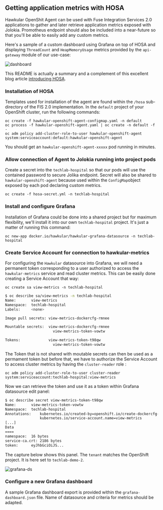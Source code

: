 ## Getting application metrics with HOSA

Hawkular OpenShit Agent can be used with Fuse Integration Services 2.0 applications to gather and later retrieve application metrics exposed with Jolokia. Promotheus endpoint should also be included into a near-future so that you'll be able to easily add any custom metrics.

Here's a sample of a custom dashboard using Grafana on top of HOSA and displaying `ThreadCount` and `HeapMemoryUsage` metrics provided by the `api-gateway` module of our use-case:

![dashboard](https://raw.githubusercontent.com/lbroudoux/techlab-hospital/master/assets/hosa-dashboard.png)

This README is actually a summary and a complement of this excellent blog article [introducing HOSA](http://www.hawkular.org/blog/2017/01/17/obst-hosa.html).


### Installation of HOSA

Templates used for installation of the agent are found within the `/hosa` sub-directory of the FIS 2.0 implementation. In the `default` project of your OpenShift cluster, run the following commands:

    oc create -f hawkular-openshift-agent-configmap.yaml -n default
    oc process -f hawkular-openshift-agent.yaml | oc create -n default -f -
    oc adm policy add-cluster-role-to-user hawkular-openshift-agent system:serviceaccount:default:hawkular-openshift-agent

You should get an `hawkular-openshift-agent-xxxxx` pod running in minutes.

### Allow connection of Agent to Jolokia running into project pods

 Create a secret into the `techlab-hospital` so that our pods will use the contained password to secure Jolika endpoint. Secret will also be shared to `hawkular-openshift-agent` because used within the `ConfigMap`object exposed by each pod declaring custom metrics.

    oc create -f hosa-secret.yml -n techlab-hospital

### Install and configure Grafana

Installation of Grafana could be done into a shared project but for maximum flexibility, we'll install it into our own `techlab-hospital` project. It's just a matter of running this command:

    oc new-app docker.io/hawkular/hawkular-grafana-datasource -n techlab-hospital


### Create Service Account for connection to hawkular-metrics

For configuring the `Hawkular` datasource into Grafana, we will need a permanent token corresponding to a user authorized to access the `hawkular-metrics` service and read cluster metrics. This can be easily done creating a Service Account that way:

    oc create sa view-metrics -n techlab-hospital

```sh
$ oc describe sa/view-metrics -n techlab-hospital
Name:		view-metrics
Namespace:	techlab-hospital
Labels:		<none>

Image pull secrets:	view-metrics-dockercfg-rmnee

Mountable secrets: 	view-metrics-dockercfg-rmnee
                 	  view-metrics-token-vowtw

Tokens:            	view-metrics-token-t98qw
                 	  view-metrics-token-vowtw
```
The Token that is not shared with moutable secrets can then be used as a permament token but before that, we have to authorize the Service Account to access cluster metrics by having the `cluster-reader` role :

    oc adm policy add-cluster-role-to-user cluster-reader system:serviceaccount:techlab-hospital:view-metrics

Now we can retrieve the token and use it as a token within Grafana datasource edit panel:

```sh
$ oc describe secret view-metrics-token-t98qw
Name:		view-metrics-token-vowtw
Namespace:	techlab-hospital
Annotations:    kubernetes.io/created-by=openshift.io/create-dockercfg-secrets
                kubernetes.io/service-account.name=view-metrics
[...]
Data
====
namespace:	16 bytes
service-ca.crt:	2186 bytes
token:		eyJhbGciOiJS...
```

The capture below shows this panel. The `tenant` matches the OpenShift project. It is here set to `techlab-demo-2`.

![grafana-ds](https://raw.githubusercontent.com/lbroudoux/techlab-hospital/master/assets/hosa-grafana-ds.png)


### Configure a new Grafana dashboard

A sample Grafana dashboard export is provided within the `grafana-dashboard.json` file. Name of datasource and criteria for metrics should be adapted.

